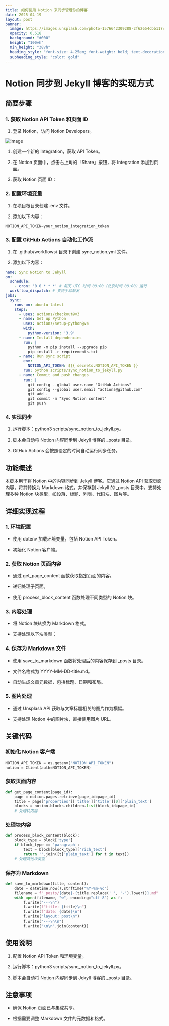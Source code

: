 ```yaml
---
title: 如何使用 Notion 来同步管理你的博客
date: 2025-04-19
layout: post
banner:
  image: https://images.unsplash.com/photo-1576642309288-2f62654cbb11?crop=entropy&cs=tinysrgb&fit=max&fm=jpg&ixid=M3w2OTIwMzJ8MHwxfHJhbmRvbXx8fHx8fHx8fDE3NDUwNjY0MzR8&ixlib=rb-4.0.3&q=80&w=1080
  opacity: 0.618
  background: "#000"
  height: "100vh"
  min_height: "38vh"
  heading_style: "font-size: 4.25em; font-weight: bold; text-decoration: underline"
  subheading_style: "color: gold"
---
```


# Notion 同步到 Jekyll 博客的实现方式

## 简要步骤

### 1. 获取 Notion API Token 和页面 ID

1. 登录 Notion，访问 Notion Developers。

![image](https://prod-files-secure.s3.us-west-2.amazonaws.com/a7a0cc5a-89b9-4cda-8686-1fba0ca52f40/d19c1afe-dea5-4312-9333-786b0ba83054/image.png?X-Amz-Algorithm=AWS4-HMAC-SHA256&X-Amz-Content-Sha256=UNSIGNED-PAYLOAD&X-Amz-Credential=ASIAZI2LB466SISK3ZTH%2F20250419%2Fus-west-2%2Fs3%2Faws4_request&X-Amz-Date=20250419T124034Z&X-Amz-Expires=3600&X-Amz-Security-Token=IQoJb3JpZ2luX2VjEAQaCXVzLXdlc3QtMiJIMEYCIQCgimGYlI%2BrQ0xVyvl2Ni6SH3F9hwREsHCl9btLUZ9v2gIhAKDbcFbxknkozRc44DP3rryRJOlcWNvjqY%2BDH90k2b52KogECI3%2F%2F%2F%2F%2F%2F%2F%2F%2F%2FwEQABoMNjM3NDIzMTgzODA1Igw7CRDFBDdZLK9m6ksq3ANjwd22B10NufU%2BRoabnKtVnBexeoSeOf2f7PN2M3vOv7IQQ%2FDiGe%2Fx31RoVlCBaC8bfCJ6OqOXWTU%2Bg%2Bt2LnJkSfM7x6QDMBREj0H4GiGppN0xkFZYKZhICWv3wC9Mqah7Xt5694Ug%2B%2FMBLIm%2Bdg%2FKVSCt0Y4HpIr2NyMBsvuYSCdXGbv69kd9OiSzUlL6Ldt4m7iXHgtfmt7r9mjE64gWAhPmIIybvPm7hHYp30gukWxPEoi2CR0dgWk7nzJSANVKgjdIV7lKNWbVcgqe5WBbGVms%2Fn5EcHjz5JYclh2Jk0qRsZzr4%2FTHfVLWCIvzx0DVj5V%2FMQbP87Y2ePLLn9Vo%2FefUvsOHwFwGKFNnchVdzTg038knVAijn6EKB5E1gdiDHMIew1VohcCmwo7Rjhdpi%2BVrW8N9%2Fk3Q2btsCCtuGZNb1XCF%2BqE7uscR8uVhfgQMPmX41HpGRsOFoYrKbmn0VoMbw%2BeMvFI4Z9wPESq5rFGWQ5q72K2nUudFSNHt5XA7gAS37P90WKBWvvBIZ7n6kZLN%2BMCqvldbLuiJHnvApckMYfwPX4xKmPRmWaISiri68vSpyje60NqgfIK98uUk2fyytvH81gKIimHIrvqIoaLE1v6XtyUkrGtm6zCVno7ABjqkASe8tousPpdRp8gLts2XTjp7DtQDH%2FmSBzupI8fyYTsB38X5xJ7oGaN1QcDcNh4MPGe1IiqfFWcw9y20d%2BhePiUrm%2FWIngTT%2BOF8OfPl9m8VIvJKxycXcTayw6Oj0ZOtZLe2AaY1wVUvIbttTAFSyeWgqUDGbWk%2Fow4JF2SYuXaHGegnczxcaPbfw1x88RDqzBwtthoYLn2pLzSEnJIQMS5u4FKU&X-Amz-Signature=ee24d4c0f0720b2333f93b781ce7571e0891f83de1e2a0339a84025dd65cf45a&X-Amz-SignedHeaders=host&x-id=GetObject)

1. 创建一个新的 Integration，获取 API Token。

1. 在 Notion 页面中，点击右上角的「Share」按钮，将 Integration 添加到页面。

1. 获取 Notion 页面 ID：


### 2. 配置环境变量

1. 在项目根目录创建 .env 文件。

1. 添加以下内容：

```javascript
NOTION_API_TOKEN=your_notion_integration_token
```

### 3. 配置 GitHub Actions 自动化工作流

1. 在 .github/workflows/ 目录下创建 sync_notion.yml 文件。

1. 添加以下内容：

```yaml
name: Sync Notion to Jekyll
on:
  schedule:
    - cron: '0 0 * * *' # 每天 UTC 时间 00:00（北京时间 08:00）运行
  workflow_dispatch: # 支持手动触发
jobs:
  sync:
    runs-on: ubuntu-latest
    steps:
      - uses: actions/checkout@v3
      - name: Set up Python
        uses: actions/setup-python@v4
        with:
          python-version: '3.9'
      - name: Install dependencies
        run: |
          python -m pip install --upgrade pip
          pip install -r requirements.txt
      - name: Run sync script
        env:
          NOTION_API_TOKEN: ${{ secrets.NOTION_API_TOKEN }}
        run: python scripts/sync_notion_to_jekyll.py
      - name: Commit and push changes
        run: |
          git config --global user.name "GitHub Actions"
          git config --global user.email "actions@github.com"
          git add .
          git commit -m "Sync Notion content"
          git push
```

### 4. 实现同步

1. 运行脚本：python3 scripts/sync_notion_to_jekyll.py。

1. 脚本会自动将 Notion 内容同步到 Jekyll 博客的 _posts 目录。

1. GitHub Actions 会按照设定的时间自动运行同步任务。

## 功能概述

本脚本用于将 Notion 中的内容同步到 Jekyll 博客。它通过 Notion API 获取页面内容，将其转换为 Markdown 格式，并保存到 Jekyll 的 _posts 目录中。支持处理多种 Notion 块类型，如段落、标题、列表、代码块、图片等。

## 详细实现过程

### 1. 环境配置

- 使用 dotenv 加载环境变量，包括 Notion API Token。

- 初始化 Notion 客户端。

### 2. 获取 Notion 页面内容

- 通过 get_page_content 函数获取指定页面的内容。

- 递归处理子页面。

- 使用 process_block_content 函数处理不同类型的 Notion 块。

### 3. 内容处理

- 将 Notion 块转换为 Markdown 格式。

- 支持处理以下块类型：


### 4. 保存为 Markdown 文件

- 使用 save_to_markdown 函数将处理后的内容保存到 _posts 目录。

- 文件名格式为 YYYY-MM-DD-title.md。

- 自动生成文章元数据，包括标题、日期和布局。

### 5. 图片处理

- 通过 Unsplash API 获取与文章标题相关的图片作为横幅。

- 支持处理 Notion 中的图片块，直接使用图片 URL。

## 关键代码

### 初始化 Notion 客户端

```python
NOTION_API_TOKEN = os.getenv("NOTION_API_TOKEN")
notion = Client(auth=NOTION_API_TOKEN)
```

### 获取页面内容

```python
def get_page_content(page_id):
    page = notion.pages.retrieve(page_id=page_id)
    title = page['properties']['title']['title'][0]['plain_text']
    blocks = notion.blocks.children.list(block_id=page_id)
    # 处理块内容
```

### 处理块内容

```python
def process_block_content(block):
    block_type = block['type']
    if block_type == 'paragraph':
        text = block[block_type]['rich_text']
        return ''.join([t['plain_text'] for t in text])
    # 处理其他块类型
```

### 保存为 Markdown

```python
def save_to_markdown(title, content):
    date = datetime.now().strftime("%Y-%m-%d")
    filename = f"_posts/{date}-{title.replace(' ', '-').lower()}.md"
    with open(filename, "w", encoding="utf-8") as f:
        f.write("---\n")
        f.write(f"title: {title}\n")
        f.write(f"date: {date}\n")
        f.write("layout: post\n")
        f.write("---\n\n")
        f.write("\n\n".join(content))
```

## 使用说明

1. 配置 Notion API Token 和环境变量。

1. 运行脚本：python3 scripts/sync_notion_to_jekyll.py。

1. 脚本会自动将 Notion 内容同步到 Jekyll 博客的 _posts 目录。

## 注意事项

- 确保 Notion 页面已与集成共享。

- 根据需要调整 Markdown 文件的元数据和格式。